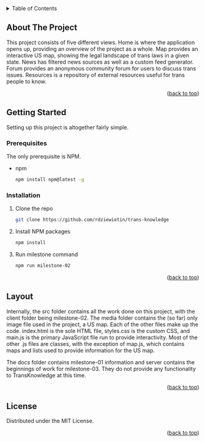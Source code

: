 <!-- TABLE OF CONTENTS -->
<details>
  <summary>Table of Contents</summary>
  <ol>
    <li>
      <a href="#about-the-project">About The Project</a>
    </li>
    <li>
      <a href="#getting-started">Getting Started</a>
      <ul>
        <li><a href="#prerequisites">Prerequisites</a></li>
        <li><a href="#installation">Installation</a></li>
      </ul>
    </li>
    <li><a href="#layout">Contributing</a></li>
    <li><a href="#license">License</a></li>
  </ol>
</details>



<!-- ABOUT THE PROJECT -->
## About The Project

This project consists of five different views. Home is where the application opens up, providing an overview of the project as a whole. Map provides an interactive  US map, showing the legal landscape of trans laws in a given state. News has filtered news sources as well as a custom feed generator. Forum provides an anonymous community forum for users to discuss trans issues. Resources is a repository of external resources useful for trans people to know. 

<p align="right">(<a href="#readme-top">back to top</a>)</p>



<!-- GETTING STARTED -->
## Getting Started

Setting up this project is altogether fairly simple.

### Prerequisites

The only prerequisite is NPM.
* npm
  ```sh
  npm install npm@latest -g
  ```

### Installation

1. Clone the repo
   ```sh
   git clone https://github.com/rdziewietin/trans-knowledge
   ```
2. Install NPM packages
   ```sh
   npm install
   ```
3. Run milestone command
   ```sh
   npm run milestone-02
   ```

<p align="right">(<a href="#readme-top">back to top</a>)</p>



<!-- LAYOUT -->
## Layout

Internally, the src folder contains all the work done on this project, with the client folder being milestone-02. The media folder contains the (so far) only image file used in the project, a US map. Each of the other files make up the code. index.html is the sole HTML file, styles.css is the custom CSS, and main.js is the primary JavaScript file run to provide interactivity. Most of the other .js files are classes, with the exception of map.js, which contains maps and lists used to provide <area> information for the US map.

The docs folder contains milestone-01 information and server contains the beginnings of work for milestone-03. They do not provide any functionality to TransKnowledge at this time.

<p align="right">(<a href="#readme-top">back to top</a>)</p>



<!-- LICENSE -->
## License

Distributed under the MIT License.

<p align="right">(<a href="#readme-top">back to top</a>)</p>